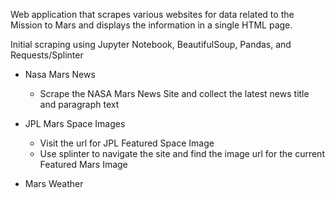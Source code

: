 Web application that scrapes various websites for data related to the Mission to Mars and displays the information in a single HTML page.

Initial scraping using Jupyter Notebook, BeautifulSoup, Pandas, and Requests/Splinter

- Nasa Mars News
  - Scrape the NASA Mars News Site and collect the latest news title and paragraph text

- JPL Mars Space Images
  - Visit the url for JPL Featured Space Image
  - Use splinter to navigate the site and find the image url for the current Featured Mars Image

- Mars Weather
